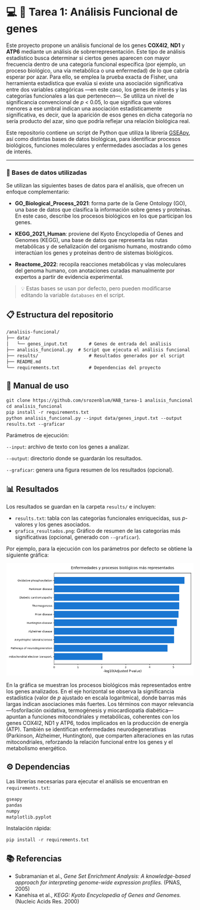 
# 💻 🧬 Tarea 1: Análisis Funcional de genes

Este proyecto propone un análisis funcional de los genes **COX4I2**, **ND1** y **ATP6** mediante un análisis de sobrerrepresentación.
Este tipo de análisis estadístico busca determinar si ciertos genes aparecen con mayor frecuencia dentro de una categoría funcional específica (por ejemplo, un proceso biológico, una vía metabólica o una enfermedad) de lo que cabría esperar por azar.
Para ello, se emplea la prueba exacta de Fisher, una herramienta estadística que evalúa si existe una asociación significativa entre dos variables categóricas —en este caso, los genes de interés y las categorías funcionales a las que pertenecen—.
Se utiliza un nivel de significancia convencional de _p_ < 0.05, lo que significa que valores menores a ese umbral indican una asociación estadísticamente significativa, es decir, que la aparición de esos genes en dicha categoría no sería producto del azar, sino que podría reflejar una relación biológica real.

Este repositorio contiene un script de Python que utiliza la librería [GSEApy](https://gseapy.readthedocs.io/),
así como distintas bases de datos biológicas,
para identificar procesos biológicos, funciones moleculares y enfermedades asociadas a los genes de interés.

____

### 📁 Bases de datos utilizadas

Se utilizan las siguientes bases de datos para el análisis, que ofrecen un enfoque complementario:

- **GO_Biological_Process_2021**: forma parte de la Gene Ontology (GO), una base de datos que clasifica la información sobre genes y proteínas. En este caso, describe los procesos biológicos
en los que participan los genes.

- **KEGG_2021_Human**: proviene del Kyoto Encyclopedia of Genes and Genomes (KEGG), una base de datos que representa las rutas metabólicas y de señalización del organismo humano, mostrando cómo interactúan los genes y proteínas dentro de sistemas biológicos.

- **Reactome_2022**: recopila reacciones metabólicas y vías moleculares del genoma humano, con anotaciones curadas manualmente por expertos a partir de evidencia experimental.

> 💡 Estas bases se usan por defecto, pero pueden modificarse editando la variable `databases` en el script.

## 📋 Estructura del repositorio

```
/analisis-funcional/
├── data/
│   └── genes_input.txt        # Genes de entrada del análisis
├── analisis_funcional.py  # Script que ejecuta el análisis funcional
├── results/                   # Resultados generados por el script
├── README.md                  
└── requirements.txt           # Dependencias del proyecto
```

## 🚀 Manual de uso

```
git clone https://github.com/srozenblum/HAB_tarea-1 analisis_funcional
cd analisis_funcional
pip install -r requirements.txt
python analisis_funcional.py --input data/genes_input.txt --output results.txt --graficar
```

Parámetros de ejecución:

`--input`: archivo de texto con los genes a analizar.

`--output`: directorio donde se guardarán los resultados.

`--graficar`: genera una figura resumen de los resultados (opcional).

## 📊 Resultados

Los resultados se guardan en la carpeta `results/` e incluyen:

- `results.txt`:  tabla con las categorías funcionales enriquecidas, sus _p_-valores y los genes asociados.
- `grafica_resultados.png`: Gráfico de resumen de las categorías más significativas (opcional, generado con `--graficar`).

Por ejemplo, para la ejecución con los parámetros por defecto se obtiene la siguiente gráfica:

![Gráfico de términos enriquecidos](results/grafica_resultados.png)

En la gráfica se muestran los procesos biológicos más representados entre los genes analizados.
En el eje horizontal se observa la significancia estadística (valor de _p_ ajustado en escala logarítmica), donde barras más largas indican asociaciones más fuertes.
Los términos con mayor relevancia —fosforilación oxidativa, termogénesis y miocardiopatía diabética— apuntan a funciones mitocondriales y metabólicas, coherentes con los genes COX4I2, ND1 y ATP6, todos implicados en la producción de energía (ATP).
También se identifican enfermedades neurodegenerativas (Parkinson, Alzheimer, Huntington), que comparten alteraciones en las rutas mitocondriales, reforzando la relación funcional entre los genes y el metabolismo energético.

## ⚙️ Dependencias

Las librerías necesarias para ejecutar el análisis se encuentran en `requirements.txt`:

```
gseapy
pandas
numpy
matplotlib.pyplot
```

Instalación rápida:
```
pip install -r requirements.txt
```

## 📚 Referencias
- Subramanian et al., _Gene Set Enrichment Analysis: A knowledge-based approach for interpreting genome-wide expression profiles._ (PNAS, 2005)
- Kanehisa et al., _KEGG: Kyoto Encyclopedia of Genes and Genomes._ (Nucleic Acids Res. 2000)